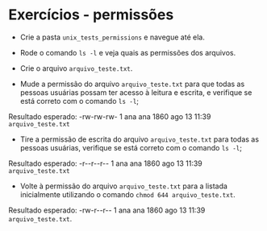 # Exercícios - permissões

- Crie a pasta `unix_tests_permissions` e navegue até ela.
- Rode o comando `ls -l` e veja quais as permissões dos arquivos.
- Crie o arquivo `arquivo_teste.txt`.

- Mude a permissão do arquivo `arquivo_teste.txt` para que todas as pessoas usuárias possam ter acesso à leitura e escrita, e verifique se está correto com o comando `ls -l`;

Resultado esperado: -rw-rw-rw- 1 ana ana 1860 ago 13 11:39 `arquivo_teste.txt`

- Tire a permissão de escrita do arquivo `arquivo_teste.txt` para todas as pessoas usuárias, verifique se está correto com o comando `ls -l`;

Resultado esperado: -r--r--r-- 1 ana ana 1860 ago 13 11:39 `arquivo_teste.txt`

- Volte à permissão do arquivo `arquivo_teste.txt` para a listada inicialmente utilizando o comando `chmod 644 arquivo_teste.txt`.

Resultado esperado: -rw-r--r-- 1 ana ana 1860 ago 13 11:39 `arquivo_teste.txt`.